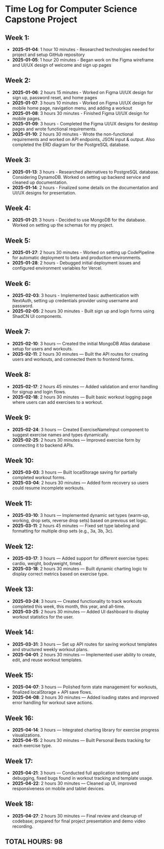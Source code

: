 # Time Log for Computer Science Capstone Project

## Week 1:
- **2025-01-04**: 1 hour 10 minutes - Researched technologies needed for project and setup GitHub repository
- **2025-01-05**: 1 hour 20 minutes - Began work on the Figma wireframe and UI/UX design of welcome and sign up pages

## Week 2:
- **2025-01-06**: 2 hours 15 minutes - Worked on Figma UI/UX design for sign up, password reset, and home pages
- **2025-01-07**: 3 hours 10 minutes - Worked on Figma UI/UX design for mobile home page, navigation menu, and adding a workout
- **2025-01-08**: 3 hours 30 minutes - Finished Figma UI/UX design for mobile pages.
- **2025-01-09**: 3 hours - Completed the Figma UI/UX designs for desktop pages and wrote functional requirements.
- **2025-01-10**: 2 hours 30 minutes - Wrote the non-functional requirements and worked on API endpoints, JSON input & output. Also completed the ERD diagram for the PostgreSQL database.

## Week 3:
- **2025-01-13**: 3 hours - Researched alternatives to PostgreSQL database. Considering DynamoDB. Worked on setting up backend service and cleaned up documentation.
- **2025-01-14**: 2 hours - Finalized some details on the documentation and UI/UX designs for presentation.

## Week 4:
- **2025-01-21**: 3 hours - Decided to use MongoDB for the database. Worked on setting up the schemas for my project.

## Week 5:
- **2025-01-27**: 2 hours 30 minutes - Worked on setting up CodePipeline for automatic deployment to beta and production environments.
- **2025-01-28**: 2 hours - Debugged initial deployment issues and configured environment variables for Vercel.

## Week 6:
- **2025-02-03**: 3 hours - Implemented basic authentication with NextAuth, setting up credentials provider using username and password.
- **2025-02-05**: 2 hours 30 minutes - Built sign up and login forms using ShadCN UI components.

## Week 7:
- **2025-02-10**: 3 hours — Created the initial MongoDB Atlas database setup for users and workouts.
- **2025-02-11**: 2 hours 30 minutes — Built the API routes for creating users and workouts, and connected them to frontend forms.

## Week 8:
- **2025-02-17**: 2 hours 45 minutes — Added validation and error handling for signup and login flows.
- **2025-02-18**: 2 hours 30 minutes — Built basic workout logging page where users can add exercises to a workout.

## Week 9:
- **2025-02-24**: 3 hours — Created ExerciseNameInput component to suggest exercise names and types dynamically.
- **2025-02-25**: 2 hours 30 minutes — Improved exercise form by connecting it to backend APIs.

## Week 10:
- **2025-03-03**: 3 hours — Built localStorage saving for partially completed workout forms.
- **2025-03-04**: 2 hours 30 minutes — Added form recovery so users could resume incomplete workouts.

## Week 11:
- **2025-03-10**: 3 hours — Implemented dynamic set types (warm-up, working, drop sets, reverse drop sets) based on previous set logic.
- **2025-03-11**: 2 hours 45 minutes — Fixed set type labeling and formatting for multiple drop sets (e.g., 3a, 3b, 3c).

## Week 12:
- **2025-03-17**: 3 hours — Added support for different exercise types: cardio, weight, bodyweight, timed.
- **2025-03-18**: 2 hours 30 minutes — Built dynamic charting logic to display correct metrics based on exercise type.

## Week 13:
- **2025-03-24**: 3 hours — Created functionality to track workouts completed this week, this month, this year, and all-time.
- **2025-03-25**: 2 hours 30 minutes — Added UI dashboard to display workout statistics for the user.

## Week 14:
- **2025-03-31**: 3 hours — Set up API routes for saving workout templates and structured weekly workout plans.
- **2025-04-01**: 2 hours 30 minutes — Implemented user ability to create, edit, and reuse workout templates.

## Week 15:
- **2025-04-07**: 3 hours — Polished form state management for workouts, finalized localStorage + API save flows.
- **2025-04-08**: 2 hours 30 minutes — Added loading states and improved error handling for workout save actions.

## Week 16:
- **2025-04-14**: 3 hours — Integrated charting library for exercise progress visualizations.
- **2025-04-15**: 2 hours 30 minutes — Built Personal Bests tracking for each exercise type.

## Week 17:
- **2025-04-21**: 3 hours — Conducted full application testing and debugging, fixed bugs found in workout tracking and template usage.
- **2025-04-22**: 2 hours 30 minutes — Cleaned up UI, improved responsiveness on mobile and tablet devices.

## Week 18:
- **2025-04-27**: 2 hours 30 minutes — Final review and cleanup of codebase; prepared for final project presentation and demo video recording.

## TOTAL HOURS: 98
